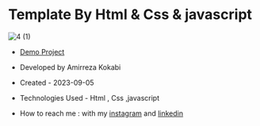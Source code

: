 # Template By Html & Css & javascript
![4 (1)](https://github.com/amir-ko/bdrsgenerator/assets/119657835/df223e18-b23e-4fd2-ae2d-ae8ca4107f22)
- [Demo Project](https://amir-ko.github.io/bdrsgenerator/)
- Developed by Amirreza Kokabi

- Created - 2023-09-05
- Technologies Used - Html , Css ,javascript

- How to reach me : with my [instagram](https://instagram.com/amirrezakokabiweb?igshid=NGExMmI2YTkyZg==
) and [linkedin](https://www.linkedin.com/in/amirreza-kokabi-ba7716143/)

